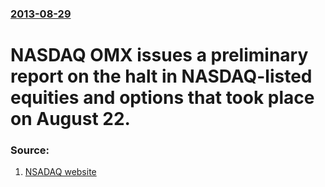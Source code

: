 ### [2013-08-29](/news/2013/08/29/index.md)

# NASDAQ OMX issues a preliminary report on the halt in NASDAQ-listed equities and options that took place on August 22. 




### Source:

1. [NSADAQ website](http://www.nasdaqomx.com/digitalAssets/87/87248_nomx_preliminaryfindings.pdf)
